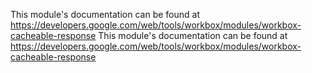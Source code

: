 This module's documentation can be found at https://developers.google.com/web/tools/workbox/modules/workbox-cacheable-response
                                                                                                                                                                                                                                                                                                                                                                                                                                                                                                                                                                                                                                                                                              This module's documentation can be found at https://developers.google.com/web/tools/workbox/modules/workbox-cacheable-response
